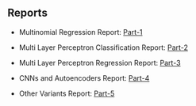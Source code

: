 ## Reports

- Multinomial Regression Report: [Part-1](https://wandb.ai/swayamagrawal1004/SMAI_ASSIGNMENT3/reports/Part-1-Multinomial-Logistic-Regression--Vmlldzo1NzgwMTYy?accessToken=2x10zrg8xqolsnhha881fpmo1h7qxqekcs31jac9y4r23d6jtkje4fytzp4o14nv)

- Multi Layer Perceptron Classification Report: [Part-2](https://wandb.ai/swayamagrawal1004/SMAI_ASSIGNMENT3_Part2/reports/Part-2-Multi-Layer-Perceptron-Classification--Vmlldzo1NzgwNDAz?accessToken=fpjf68dxspl9pa38drp8djkmtaty00kb149ga36dj6hfccfbu814q9rktwhv0gqs)

- Multi Layer Perceptron Regression Report: [Part-3](https://api.wandb.ai/links/swayamagrawal1004/q56wnkq8)

- CNNs and Autoencoders Report: [Part-4](https://wandb.ai/swayamagrawal1004/CNN_Hyperparameter_Tuning/reports/Part-4-CNN-and-Autoencoders--Vmlldzo1Nzc1MDcx?accessToken=zxwcjm4oanmks4non9vrhbul90tk13ancgnfd1ow95qnp6j85be9z2em5vq4ml9m)

- Other Variants Report: [Part-5](https://wandb.ai/swayamagrawal1004/Part_5_1/reports/Part-5-Performance-of-CNN-MLP-models-on-variants-of-MNIST-dataset--Vmlldzo1Nzg1NTQ3?accessToken=ibmtp1rfwvutw0pw6fw9j60q6hjt62rly7u7jcf0yyw8kwxe2ic2p96uq4ewrdb5)
